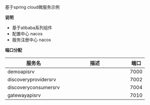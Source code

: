 基于spring cloud微服务示例

**说明**

* 基于alibaba系列组件
* 配置中心 nacos
* 服务注册中心 nacos

**端口分配**

| 服务名                  | <div style="min-width:200px">描述</div> | 端口   |
|----------------------|---------------------------------------|------|
| demoapisrv           |                                       | 7000 |
| discoveryprovidersrv |                                       | 7002 |
| discoveryconsumersrv |                                       | 7004 |
| gatewayapisrv        |                                       | 7010 |